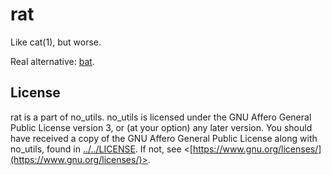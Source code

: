 # rat

Like cat(1), but worse.

Real alternative: [bat](https://github.com/sharkdp/bat).

## License

rat is a part of no_utils. no_utils is licensed under the GNU Affero General Public License version 3, or (at your option) any later version. You should have received a copy of the GNU Affero General Public License along with no_utils, found in [../../LICENSE](../../LICENSE). If not, see <[https://www.gnu.org/licenses/](https://www.gnu.org/licenses/)>.
